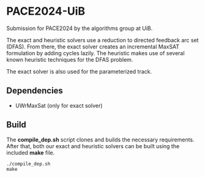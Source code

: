 # PACE2024-UiB

Submission for PACE2024 by the algorithms group at UiB.

The exact and heuristic solvers use a reduction to directed feedback arc set (DFAS).
From there, the exact solver creates an incremental MaxSAT formulation by adding cycles lazily.
The heuristic makes use of several known heuristic techniques for the DFAS problem.

The exact solver is also used for the parameterized track.

## Dependencies

* UWrMaxSat (only for exact solver)

## Build

The **compile_dep.sh** script clones and builds the necessary requirements. After that, both our exact and heuristic solvers can be built using the included **make** file.

```
./compile_dep.sh
make
```